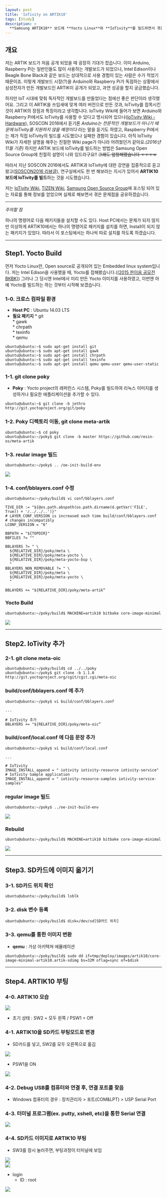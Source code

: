 ```yaml
---
layout: post
title: 'IoTivity on ARTIK10'
tags: [Study]
description: >
  **Samsung ARTIK10** 보드에 **Yocto Linux**와 **IoTivity**를 빌드하면서 겪은 어려움을 공유하고, 과정을 하나씩 살펴보겠습니다.
---
```


## 개요

 저는 ARTIK 보드가 처음 공개 되었을 때 굉장히 기대가 컸습니다. 이미 Arduino, Raspberry Pi는 일반인들도 많이 사용하는 개발보드가 되었으나, Intel Edison이나 Beagle Bone Black과 같은 보드는 상대적으로 사용 경험이 있는 사람은 수가 적었기 때문이죠. 이렇게 개발보드 시장(?)을 Arduino와 Raspberry Pi가 독점하는 상황에서 삼성전자가 만든 개발보드인 ARTIK이 공개가 되었고, 과연 성공을 할지 궁금했습니다.  
 
 하지만 IoT 시대에 맞춰 독자적인 개발보드를 만들었다는 점에선 좋은 판단이라 생각했어요. 그리고 이 ARTIK을 쓰임새에 맞게 여러 버전으로 만든 것과, IoTivity를 접목시킨 것이 ARTIK의 장점과 특징이라고 생각합니다. IoTivity Wiki에 들어가 보면 Arduino와 Raspberry Pi에서도 IoTivity를 사용할 수 있다고 명시되어 있으나([IoTivity Wiki - Hardware](https://wiki.iotivity.org/hardware)), SOSCON 2016에서 듣기론 *Arduino는 전문적인 개발보드가 아니기 때문에 IoTivity를 지원하지 않을 예정이다* 라는 말을 듣기도 하였고, Raspberry Pi에서는 제가 직접 IoTivity의 빌드를 시도했으나 실패한 경험이 있습니다. 아직 IoTivity Wiki가 자세한 설명을 해주는 친절한 Wiki page가 아니라 어려웠던거 같아요.*(2016년 11월 기준)* 하지만 ARTIK 보드에 IoTivity를 빌드하는 방법은 Samsung Open Source Group에 친절히 설명이 나와 있드라구요!! ~~그래도 엄청해맸습니다 ㅜㅜㅜㅠ~~  
 
 따라서 지난 SOSCON 2016에서도 ARTIK과 IoTivity에 대한 강연을 집중적으로 듣고 왔고([SOSCON2016 리뷰글](https://sauber92.github.io/2016/11/17/soscon-iotivity-bigpicture/)), 연구실에서도 한 번 해보라는 지시가 있어서 **ARTIK10 보드에 IoTivity를 빌드**하는 것을 시도했습니다.  
   
 저는 [IoTivity Wiki](https://wiki.iotivity.org/), [TIZEN Wiki](https://wiki.tizen.org/wiki/Tizen_On_ARTIK), [Samsung Open Source Group](https://blogs.s-osg.org/)에 포스팅 되어 있는 자료를 통해 정보를 얻었으며 실제로 해보면서 겪은 문제점을 공유하겠습니다. 

***

*주의할 점*  

하나의 명령어로 다음 패키지들을 설치할 수도 있다. Host PC에서는 문제가 되지 않지만 이상하게 ARTIK10에서는 하나의 명령어로 패키지를 설치를 하면, Install이 되지 않는 패키지가 있었다. 따라서 이 포스팅에서는 하나씩 따로 설치를 하도록 하겠습니다.  

***

## Step1. Yocto Build

 먼저 Yocto Linux란, Open source로 공개되어 있는 Embedded linux system입니다. 저는 Intel Edison을 사용했을 때, Yocto를 접해봤습니다.([(2015 한이음 공모전 BKBK)](http://localhost:4000/2015/12/30/haneium/))  그러나 그 당시엔 Intel에서 미리 만든 Yocto 이미지를 사용하였고, 이번엔 아예 Yocto를 빌드하는 하는 것부터 시작해 보겠습니다.  
 
### 1-0. 크로스 컴파일 환경
 
 * **Host PC** : Ubuntu 14.03 LTS  
 * **필요 패키지**
		* git  
		* gawk  
		* chrpath  
		* texinfo  
		* qemu  

```
ubuntu@ubuntu:~$ sudo apt-get install git
ubuntu@ubuntu:~$ sudo apt-get install gawk
ubuntu@ubuntu:~$ sudo apt-get install chrpath
ubuntu@ubuntu:~$ sudo apt-get install texinfo
ubuntu@ubuntu:~$ sudo apt-get install qemu qemu-user qemu-user-static
```  

### 1-1. git clone poky  

* **Poky** : Yocto project의 레퍼런스 시스템, Poky를 빌드하여 리눅스 이미지를 생성하거나 필요한 애플리케이션을 추가할 수 있다.  

```
ubuntu@ubuntu:~$ git clone -b jethro http://git.yoctoproject.org/git/poky  
```  


### 1-2. Poky 디렉토리 이동, git clone meta-artik  

```
ubuntu@ubuntu:~$ cd poky  
ubuntu@ubuntu:~/poky$ git clone -b master https://github.com/resin-os/meta-artik    
```  

### 1-3. reular image 빌드  

```
ubuntu@ubuntu:~/poky$ .. /oe-init-build-env  
```  

![](/public/img/study/iotivity-1.png)  

### 1-4. conf/bblayers.conf 수정  

```
ubuntu@ubuntu:~/poky/build$ vi conf/bblayers.conf  
```  

```
TIVE_DIR := "${@os.path.abspath(os.path.dirname(d.getVar('FILE', True)) + '/../../..')}"  
# LAYER_CONF_VERSION is increased each time build/conf/bblayers.conf  
# changes incompatibly  
LCONF_VERSION = "6"  
 
BBPATH = "${TOPDIR}"  
BBFILES ?= ""  
 
BBLAYERS ?= " \  
  ${RELATIVE_DIR}/poky/meta \  
  ${RELATIVE_DIR}/poky/meta-yocto \  
  ${RELATIVE_DIR}/poky/meta-yocto-bsp \  
  "  
BBLAYERS_NON_REMOVABLE ?= " \  
  ${RELATIVE_DIR}/poky/meta \  
  ${RELATIVE_DIR}/poky/meta-yocto \  
  "  
 
BBLAYERS += "${RELATIVE_DIR}/poky/meta-artik“  
```  

### Yocto Build  

```
ubuntu@ubuntu:~/poky/build$ MACHINE=artik10 bitbake core-image-minimal  
``` 

![](/public/img/study/iotivity-2.png)  

***

## Step2. IoTivity 추가  

### 2-1. git clone meta-oic  

```
ubuntu@ubuntu:~/poky/build$ cd ../../poky  
ubuntu@ubuntu:~/poky$ git clone -b 1.1.0 http://git.yoctoproject.org/cgit/cgit.cgi/meta-oic  
``` 

### build/conf/bblayers.conf 에 추가  

```
ubuntu@ubuntu:~/poky$ vi build/conf/bblayers.conf  
``` 
```
...  

# IoTivity 추가  
BBLAYERS += "${RELATIVE_DIR}/poky/meta-oic“    
``` 

### build/conf/local.conf 에 다음 문장 추가  

```
ubuntu@ubuntu:~/poky$ vi build/conf/local.conf  
``` 
```
...  

# IoTivity  
IMAGE_INSTALL_append = " iotivity iotivity-resource iotivity-service"  
# IoTivity Sample application  
IMAGE_INSTALL_append = " iotivity-resource-samples iotivity-service-samples"     
```  

### regular image 빌드  

```
ubuntu@ubuntu:~/poky$ ../oe-init-build-env  
```  

![](/public/img/study/iotivity-3.png)  

### Rebuild  

```
ubuntu@ubuntu:~/poky/build$ MACHINE=artik10 bitbake core-image-minimal  
```  

![](/public/img/study/iotivity-4.png)  

***

## Step3. SD카드에 이미지 옮기기  

### 3-1. SD카드 위치 확인  

```
ubuntu@ubuntu:~/poky/build$ lsblk  
```  

### 3-2. disk 변수 등록  

```
ubuntu@ubuntu:~/poky/build$ disk=/dev/sd[SD카드 위치]  
```  

### 3-3. qemu를 통한 이미지 변환  

* **qemu** : 가상 아키텍쳐 에뮬레이션  

```
ubuntu@ubuntu:~/poky/build$ sudo dd if=tmp/deploy/images/artik10/core-image-minimal-artik10.artik-sdimg bs=32M oflag=sync of=$disk  
```  

***

## Step4. ARTIK10 부팅  

### 4-0. ARTIK10 모습  

![](/public/img/study/iotivity-5.png)  

* 초기 상태 : SW2 = 모두 왼쪽 / PSW1 = Off  

### 4-1. ARTIK10을 SD카드 부팅모드로 변경  

* SD카드를 넣고, SW2를 모두 오른쪽으로 옮김  

![](/public/img/study/iotivity-6.png)  

* PSW1을 ON  

![](/public/img/study/iotivity-7.png)  

### 4-2. Debug USB를 컴퓨터와 연결 후, 연결 포트를 찾음  

* Windows 컴퓨터의 경우 : 장치관리자 > 포트(COM&LPT) > USP Serial Port  

### 4-3. 터미널 프로그램(ex. putty, xshell, etc)을 통한 Serial 연결  

![](/public/img/study/iotivity-8.png)  

### 4-4. SD카드 이미지로 ARTIK10 부팅  

* SW3를 잠시 눌러주면, 부팅과정이 터미널에 보임  

![](/public/img/study/iotivity-9.png)  
![](/public/img/study/iotivity-10.png)  

* login
	* ID : root

![](/public/img/study/iotivity-11.png)  

